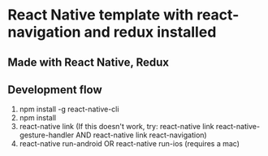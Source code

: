 # React Native template with react-navigation and redux installed

## Made with React Native, Redux

## Development flow
1. npm install -g react-native-cli
2. npm install 
3. react-native link (If this doesn't work, try: react-native link react-native-gesture-handler AND react-native link react-navigation)
4. react-native run-android OR react-native run-ios (requires a mac)